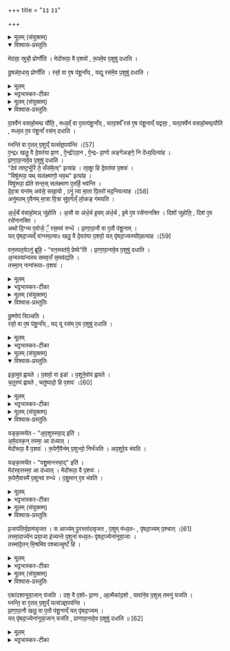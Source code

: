 +++
title = "३३ ३३"

+++
<div class="js_include" url="/vedAH_yajuH/taittirIyam/sArasvata-vibhAgaH/saMhitA/sarva-prastutiH/6/3/11"  newLevelForH1="1" includeTitle="true">


<details><summary>मूलम् (संयुक्तम्)</summary>

मेद॑सा॒ स्रुचौ॒ प्रोर्णो॑ति॒ मेदो॑रूपा॒ वै प॒शवो॑ रू॒पमे॒व प॒शुषु॑ दधाति यू॒षन्न॑व॒धाय॒ प्रोर्णो॑ति॒ रसो॒ वा ए॒ष प॑शू॒नाय्ँयद्यू रस॑मे॒व प॒शुषु॑ दधाति
</details>

<details open><summary>विश्वास-प्रस्तुतिः</summary>

मेद॑सा॒ स्रुचौ॒ प्रोर्णो॑ति । मेदो॑रूपा॒ वै प॒शवो॑ , रू॒पमे॒व प॒शुषु॑ दधाति ।  

यू॒षन्न॑व॒धाय॒ प्रोर्णो॑ति । रसो॒ वा ए॒ष प॑शू॒नाँय् , यद्यू रस॑मे॒व प॒शुषु॑ दधाति ।
</details>

<details><summary>मूलम्</summary>

मेद॑सा॒ स्रुचौ॒ प्रोर्णो॑ति । मेदो॑रूपा॒ वै प॒शवो॑ , रू॒पमे॒व प॒शुषु॑ दधाति ।  

यू॒षन्न॑व॒धाय॒ प्रोर्णो॑ति । रसो॒ वा ए॒ष प॑शू॒नाँय् , यद्यू रस॑मे॒व प॒शुषु॑ दधाति ।
</details>

<details><summary>भट्टभास्कर-टीका</summary>

1मेदसेत्यादिवर्गः ॥ ऊधसो मांसं मेदः । स्रुचौ जुहूपभृतौ । मेदोरूपाः मेदस्स्वभावाः पशवः । यूषन्निति । रसात्स्रुतं जलम् । पद्दन्नादिना यूषन्भावः, 'सुपां सुलुक्' इति सप्तम्या लुक् । अवधाय प्रक्षिप्य । रसो वा इत्यादि । गतम् ॥
</details>

<details><summary>मूलम् (संयुक्तम्)</summary>

पा॒र्श्वेन॑ वसाहो॒मम्प्र यौ॑ति॒ मध्य॒व्ँवा ए॒तत्प॑शू॒नाय्ँयत्पा॒र्श्वँ रस॑ ए॒ष प॑शू॒नाय्ँयद्वसा॒ यत्पा॒र्श्वेन॑ वसाहो॒मम्प्र॒यौति॑ मध्य॒त ए॒व प॑शू॒नाँ रस॑न्दधाति॒ घ्नन्ति॑ [57]  
वा ए॒तत्प॒शुय्ँयत्सं॑ज्ञ॒पय॑न्त्यै॒न्द्रᳵ खलु॒ वै दे॒वत॑या प्रा॒ण ऐ॒न्द्रो॑ऽपा॒न ऐ॒न्द्रᳶ प्रा॒णो अङ्गे॑अङ्गे॒ नि दे॑ध्य॒दित्या॑ह प्राणापा॒नावे॒व प॒शुषु॑ दधाति॒ देव॑ त्वष्ट॒र्भूरि॑ ते॒ सँस॑मे॒त्वित्या॑ह त्वा॒ष्ट्रा हि दे॒वत॑या प॒शवो॒ विषु॑रूपा॒ यत्सल॑क्ष्माणो॒ भव॒थेत्या॑ह॒ विषु॑रूपा॒ ह्ये॑ते सन्त॒स्सल॑क्ष्माण ए॒तर्हि॒ भव॑न्ति देव॒त्रा यन्त॑म् [58]  
अव॑से॒ सखा॒योऽनु॑ त्वा मा॒ता पि॒तरो॑ मद॒न्त्वित्या॒हानु॑मतमे॒वैन॑म्मा॒त्रा पि॒त्रा सु॑व॒र्गल्ँलो॒कङ्ग॑मयत्यर्ध॒र्चे व॑साहो॒मञ्जु॑होत्य॒सौ वा अ॑र्ध॒र्च इ॒यम॑र्ध॒र्च इ॒मे ए॒व रसे॑नानक्ति॒ दिशो॑ जुहोति॒ दिश॑ ए॒व रसे॑नान॒क्त्यथो॑ दि॒ग्भ्य ए॒वोर्ज॒ँ॒ रस॒मव॑ रुन्द्धे प्राणापा॒नौ वा ए॒तौ प॑शू॒नाय्ँयत्पृ॑षदा॒ज्यव्ँवा॑नस्प॒त्याᳵ खलु॑ [59]  
वै दे॒वत॑या प॒शवो॒ यत्पृ॑षदा॒ज्यस्यो॑प॒हत्याह॒ वन॒स्पत॒येऽनु॑ ब्रूहि॒ वन॒स्पत॑ये॒ प्रेष्येति॑ प्राणापा॒नावे॒व प॒शुषु॑ दधात्य॒न्यस्या॑न्यस्य समव॒त्तँ स॒मव॑द्यति॒ तस्मा॒न्नाना॑रूपाᳶ प॒शवो॑
</details>

<details open><summary>विश्वास-प्रस्तुतिः</summary>

पा॒र्श्वेन॑ वसाहो॒मम्प्र यौ॑ति॒ , मध्य॒व्ँ वा ए॒तत्प॑शू॒नाँय् , यत्पा॒र्श्वँ रस॑ ए॒ष प॑शू॒नाय्ँ यद्वसा॒ , यत्पा॒र्श्वेन॑ वसाहो॒मम्प्र॒यौति॑ , मध्य॒त ए॒व प॑शू॒नाँ रस॑न् दधाति ।  

घ्नन्ति॑  वा ए॒तत् प॒शुय्ँ यत्सं॑ज्ञ॒पय॑न्ति ।[57]   
ए॒न्द्रᳵ खलु॒ वै दे॒वत॑या प्रा॒ण , ऐ॒न्द्रो॑ऽपा॒न , ऐ॒न्द्रᳶ प्रा॒णो अङ्गे॑अङ्गे॒ नि दे॑ध्य॒दित्या॑ह ।   
प्रा॒णा॒पा॒नावे॒व प॒शुषु॑ दधाति ।  
"देव॑ त्वष्ट॒र्भूरि॑ ते॒ सँस॑मे॒त्व्" इत्या॑ह । त्वा॒ष्ट्रा हि दे॒वत॑या प॒शवः॑ ।  
"विषु॑रूपा॒ यथ् सल॑क्ष्माणो॒ भव॒थ" इत्या॑ह ।  
विषु॑रूपा॒ ह्ये॑ते सन्त॒स् सल॑क्ष्माण ए॒तर्हि॒ भव॑न्ति ।   
दे॒व॒त्रा यन्त॑म् अव॑से॒ सखा॒यो , ऽनु॑ त्वा मा॒ता पि॒तरो॑ मद॒न्त्वित्याह ।[58]  
अनु॑मतम् ए॒वैन॑म् मा॒त्रा पि॒त्रा सु॑व॒र्गल्ँ लो॒कङ् ग॑मयति ।  

अ॒र्ध॒र्चे व॑साहो॒मञ् जु॑होति । अ॒सौ वा अ॑र्ध॒र्च इ॒यम् अ॑र्ध॒र्च , इ॒मे ए॒व रसे॑नानक्ति ।
दिशो॑ जुहोति॒ , दिश॑ ए॒व रसे॑नानक्ति ।  
अथो॑ दि॒ग्भ्य ए॒वोर्ज॒ँ॒ रस॒मव॑ रुन्धे ।
प्रा॒णा॒पा॒नौ वा ए॒तौ प॑शू॒नाम् ।   
यत् पृ॑षदा॒ज्यव्ँ वा॑नस्प॒त्याᳵ खलु॒ वै दे॒वत॑या प॒शवो॒
यत् पृ॑षदा॒ज्यस्यो॑प॒हत्याह ।[59]  

वन॒स्पत॒येऽनु॑ ब्रूहि॒ -  "वन॒स्पत॑ये॒ प्रेष्ये"ति॑ ।
प्रा॒णा॒पा॒नावे॒व प॒शुषु॑ दधाति ।  
अ॒न्यस्या॑न्यस्य समव॒त्तँ स॒मव॑द्यति ।   
तस्मा॒न् नाना॑रूपाᳶ प॒शवः॑ ।
</details>

<details><summary>मूलम्</summary>

पा॒र्श्वेन॑ वसाहो॒मम्प्र यौ॑ति॒ , मध्य॒व्ँ वा ए॒तत्प॑शू॒नाँय् , यत्पा॒र्श्वँ रस॑ ए॒ष प॑शू॒नाय्ँ यद्वसा॒ , यत्पा॒र्श्वेन॑ वसाहो॒मम्प्र॒यौति॑ , मध्य॒त ए॒व प॑शू॒नाँ रस॑न् दधाति ।  

घ्नन्ति॑  वा ए॒तत् प॒शुय्ँ यत्सं॑ज्ञ॒पय॑न्ति ।[57]   
ए॒न्द्रᳵ खलु॒ वै दे॒वत॑या प्रा॒ण , ऐ॒न्द्रो॑ऽपा॒न , ऐ॒न्द्रᳶ प्रा॒णो अङ्गे॑अङ्गे॒ नि दे॑ध्य॒दित्या॑ह ।   
प्रा॒णा॒पा॒नावे॒व प॒शुषु॑ दधाति ।  
"देव॑ त्वष्ट॒र्भूरि॑ ते॒ सँस॑मे॒त्व्" इत्या॑ह । त्वा॒ष्ट्रा हि दे॒वत॑या प॒शवः॑ ।  
"विषु॑रूपा॒ यथ् सल॑क्ष्माणो॒ भव॒थ" इत्या॑ह ।  
विषु॑रूपा॒ ह्ये॑ते सन्त॒स् सल॑क्ष्माण ए॒तर्हि॒ भव॑न्ति ।   
दे॒व॒त्रा यन्त॑म् अव॑से॒ सखा॒यो , ऽनु॑ त्वा मा॒ता पि॒तरो॑ मद॒न्त्वित्याह ।[58]  
अनु॑मतम् ए॒वैन॑म् मा॒त्रा पि॒त्रा सु॑व॒र्गल्ँ लो॒कङ् ग॑मयति ।  

अ॒र्ध॒र्चे व॑साहो॒मञ् जु॑होति । अ॒सौ वा अ॑र्ध॒र्च इ॒यम् अ॑र्ध॒र्च , इ॒मे ए॒व रसे॑नानक्ति ।
दिशो॑ जुहोति॒ , दिश॑ ए॒व रसे॑नानक्ति ।  
अथो॑ दि॒ग्भ्य ए॒वोर्ज॒ँ॒ रस॒मव॑ रुन्धे ।
प्रा॒णा॒पा॒नौ वा ए॒तौ प॑शू॒नाम् ।   
यत् पृ॑षदा॒ज्यव्ँ वा॑नस्प॒त्याᳵ खलु॒ वै दे॒वत॑या प॒शवो॒
यत् पृ॑षदा॒ज्यस्यो॑प॒हत्याह ।[59]  

वन॒स्पत॒येऽनु॑ ब्रूहि॒ -  "वन॒स्पत॑ये॒ प्रेष्ये"ति॑ ।
प्रा॒णा॒पा॒नावे॒व प॒शुषु॑ दधाति ।  
अ॒न्यस्या॑न्यस्य समव॒त्तँ स॒मव॑द्यति ।   
तस्मा॒न् नाना॑रूपाᳶ प॒शवः॑ ।
</details>

<details><summary>भट्टभास्कर-टीका</summary>

2पार्श्वेनेति ॥ पार्श्वाख्येन पश्वङ्गेन वसाहोमं वसां हेतव्यां प्रयौति आलोळयति । रसात्मको द्रव्य विशेषो वसा । पशुषु अवदानेषु ॥
</details>

<details><summary>मूलम् (संयुक्तम्)</summary>

यू॒ष्णोप॑ सिञ्चति॒ रसो॒ वा ए॒ष प॑शू॒नाय्ँयद्यू रस॑मे॒व प॒शुषु॑ दधा॒ति
</details>

<details open><summary>विश्वास-प्रस्तुतिः</summary>

यू॒ष्णोप॑ सिञ्चति ।  
रसो॒ वा ए॒ष प॑शू॒नाँय् , यद् यू रस॑म् ए॒व प॒शुषु॑ दधाति ।  
</details>

<details><summary>मूलम्</summary>

यू॒ष्णोप॑ सिञ्चति ।  
रसो॒ वा ए॒ष प॑शू॒नाँय् , यद् यू रस॑म् ए॒व प॒शुषु॑ दधाति ।  
</details>

<details><summary>भट्टभास्कर-टीका</summary>

3यूष्णेत्यादि ॥ गतम् ॥
</details>

<details><summary>मूलम् (संयुक्तम्)</summary>

इडा॒मुप॑ ह्वयते प॒शवो॒ वा इडा॑ प॒शूने॒वोप॑ ह्वयते च॒तुरुप॑ ह्वयते [60]  
चतु॑ष्पादो॒ हि प॒शवो॒
</details>

<details open><summary>विश्वास-प्रस्तुतिः</summary>

इडा॒मुप॑ ह्वयते ।
प॒शवो॒ वा इडा॑ । प॒शूने॒वोप॑ ह्वयते ।  
च॒तुरुप॑ ह्वयते , चतु॑ष्पादो॒ हि प॒शवः॑ ।[60]  
</details>

<details><summary>मूलम्</summary>

इडा॒मुप॑ ह्वयते ।
प॒शवो॒ वा इडा॑ । प॒शूने॒वोप॑ ह्वयते ।  
च॒तुरुप॑ ह्वयते , चतु॑ष्पादो॒ हि प॒शवः॑ ।[60]  
</details>

<details><summary>भट्टभास्कर-टीका</summary>

4इडामित्यादि ॥ गतमेव । 'निसमुपविभ्यो ह्वः' इत्यात्मनेपदम् ॥
</details>

<details><summary>मूलम् (संयुक्तम्)</summary>

यङ्का॒मये॑ताप॒शुस्स्या॒दित्य॑मे॒दस्क॒न्तस्मा॒ आ द॑ध्या॒न्मेदो॑रूपा॒ वै प॒शवो॑ रू॒पेणै॒वैन॑म्प॒शुभ्यो॒ निर्भ॑जत्यप॒शुरे॒व भ॑वति॒ यङ्का॒मये॑त पशु॒मान्त्स्या॒दिति॒ मेद॑स्व॒त्तस्मा॒ आ द॑ध्या॒न्मेदो॑रूपा॒ वै प॒शवो॑ रू॒पेणै॒वास्मै॑ प॒शूनव॑ रुन्द्धे पशु॒माने॒व भ॑वति
</details>

<details open><summary>विश्वास-प्रस्तुतिः</summary>

यङ्का॒मये॑त -
"अ॒प॒शुस्स्या॒द् इति॑ ।  
अ॒मे॒दस्क॒न् तस्मा॒ आ द॑ध्यात् ।  
मेदो॑रूपा॒ वै प॒शवः॑ । रू॒पेणै॒वैन॑म् प॒शुभ्यो॒ निर्भ॑जति ।
अप॒शुरे॒व भ॑वति ।  

यङ्का॒मये॑त -
"पशु॒मान्त्स्या॒द्" इति॑ ।  
मेद॑स्व॒त्तस्मा॒ आ द॑ध्यात् । मेदो॑रूपा॒ वै प॒शवः॑ ।  
रू॒पेणै॒वास्मै॑ प॒शूनव॑ रुन्धे । प॒शु॒मान् ए॒व भ॑वति ।  
</details>

<details><summary>मूलम्</summary>

यङ्का॒मये॑त -
"अ॒प॒शुस्स्या॒द् इति॑ ।  
अ॒मे॒दस्क॒न् तस्मा॒ आ द॑ध्यात् ।  
मेदो॑रूपा॒ वै प॒शवः॑ । रू॒पेणै॒वैन॑म् प॒शुभ्यो॒ निर्भ॑जति ।
अप॒शुरे॒व भ॑वति ।  

यङ्का॒मये॑त -
"पशु॒मान्त्स्या॒द्" इति॑ ।  
मेद॑स्व॒त्तस्मा॒ आ द॑ध्यात् । मेदो॑रूपा॒ वै प॒शवः॑ ।  
रू॒पेणै॒वास्मै॑ प॒शूनव॑ रुन्धे । प॒शु॒मान् ए॒व भ॑वति ।  
</details>

<details><summary>भट्टभास्कर-टीका</summary>

5यमित्यादि ॥ अमेदस्कं अल्पमेदस्कं शुष्कं निर्भजति निरस्यति । मेदस्वत् प्रभूतमेदस्कम् ॥
</details>

<details><summary>मूलम् (संयुक्तम्)</summary>

प्र॒जाप॑तिर्य॒ज्ञम॑सृजत॒ स आज्य॑म् [61]  
पु॒रस्ता॑दसृजत प॒शुम्म॑ध्य॒तᳶ पृ॑षदा॒ज्यम्प॒श्चात्तस्मा॒दाज्ये॑न प्रया॒जा इ॑ज्यन्ते प॒शुना॑ मध्य॒तᳶ पृ॑षदा॒ज्येना॑नूया॒जास्तस्मा॑दे॒तन्मि॒श्रमि॑व पश्चात्सृ॒ष्टँ ह्य्
</details>

<details open><summary>विश्वास-प्रस्तुतिः</summary>

प्र॒जाप॑तिर्य॒ज्ञम॑सृजत ।
स आज्य॑म् पु॒रस्ता॑दसृजत , प॒शुम् म॑ध्य॒तᳶ , पृ॑षदा॒ज्यम् प॒श्चात् ।[61]  
तस्मा॒दाज्ये॑न प्रया॒जा इ॑ज्यन्ते प॒शुना॑ मध्य॒तᳶ पृ॑षदा॒ज्येना॑नूया॒जाः ।  
तस्मा॑दे॒तन् मि॒श्रमि॑व पश्चात्सृ॒ष्टँ हि ।
</details>

<details><summary>मूलम्</summary>

प्र॒जाप॑तिर्य॒ज्ञम॑सृजत ।
स आज्य॑म् पु॒रस्ता॑दसृजत , प॒शुम् म॑ध्य॒तᳶ , पृ॑षदा॒ज्यम् प॒श्चात् ।[61]  
तस्मा॒दाज्ये॑न प्रया॒जा इ॑ज्यन्ते प॒शुना॑ मध्य॒तᳶ पृ॑षदा॒ज्येना॑नूया॒जाः ।  
तस्मा॑दे॒तन् मि॒श्रमि॑व पश्चात्सृ॒ष्टँ हि ।
</details>

<details><summary>भट्टभास्कर-टीका</summary>

6प्रजापतिरित्यादि ॥ गतम् । पश्चात्सृष्टत्वात् पृषदाज्यमिश्रं भवति । हेतुमाह - पश्चात्सृष्टं हीति । अस्मिन् काले इष्टशिष्टमिवाभवत् भवति । एकेन पर्याप्तसृष्ट्यभावात् सर्वत आहृत्य सृष्टमिव भवतीति नूनमिदं मिश्रमभूदिति मन्यामह इत्यर्थः । पश्चादिति निपात्यते ॥
</details>

<details><summary>मूलम् (संयुक्तम्)</summary>

एका॑दशानूया॒जान्य॑जति॒ दश॒ वै प॒शोᳶ प्रा॒णा आ॒त्मैका॑द॒शो यावा॑ने॒व प॒शुस्तमनु॑ यजति॒ घ्नन्ति॒ वा ए॒तत्प॒शुय्ँयत्स॑ञ्ज्ञ॒पय॑न्ति प्राणापा॒नौ खलु॒ वा ए॒तौ प॑शू॒नाय्ँयत्पृ॑षदा॒ज्यय्ँयत्पृ॑षदा॒ज्येना॑नूया॒जान्यज॑ति प्राणापा॒नावे॒व प॒शुषु॑ दधाति ॥ [62]  
</details>

<details open><summary>विश्वास-प्रस्तुतिः</summary>

एका॑दशानूया॒जान् य॑जति ।  दश॒ वै प॒शोᳶ प्रा॒णा , आ॒त्मैका॑द॒शो , यावा॑ने॒व प॒शुस् तमनु॑ यजति ।  
घ्नन्ति॒ वा ए॒तत् प॒शुय्ँ यत्स॑ञ्ज्ञ॒पय॑न्ति ।  
प्रा॒णा॒पा॒नौ खलु॒ वा ए॒तौ प॑शू॒नाय्ँ यत् पृ॑षदा॒ज्यम् ।  
यत् पृ॑षदा॒ज्येना॑नूया॒जान् यज॑ति , प्राणापा॒नावे॒व प॒शुषु॑ दधाति ॥ [62]  
</details>

<details><summary>मूलम्</summary>

एका॑दशानूया॒जान् य॑जति ।  दश॒ वै प॒शोᳶ प्रा॒णा , आ॒त्मैका॑द॒शो , यावा॑ने॒व प॒शुस् तमनु॑ यजति ।  
घ्नन्ति॒ वा ए॒तत् प॒शुय्ँ यत्स॑ञ्ज्ञ॒पय॑न्ति ।  
प्रा॒णा॒पा॒नौ खलु॒ वा ए॒तौ प॑शू॒नाय्ँ यत् पृ॑षदा॒ज्यम् ।  
यत् पृ॑षदा॒ज्येना॑नूया॒जान् यज॑ति , प्राणापा॒नावे॒व प॒शुषु॑ दधाति ॥ [62]  
</details>

<details><summary>भट्टभास्कर-टीका</summary>

7एकादशेति ॥ व्याख्यातं प्रयाजेषु । घ्नन्ति वा इत्यादि । व्याख्यातप्रायं समदर्शनेन ॥

इति श्रीभट्टभास्करमिश्रविरचिते ज्ञानयज्ञाख्ये यजुर्वेदभाष्ये षष्ठकाण्डे तृतीयप्रश्ने एकादशोनुवाकः ॥

समाप्तश्च प्रपाठकः ॥  

</details>
</div>